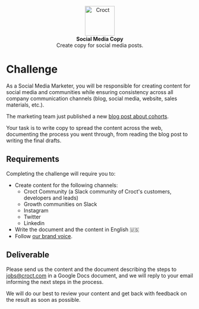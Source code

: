 <p align="center">
    <a href="https://croct.com">
      <img src="https://cdn.croct.io/brand/logo/repo-icon-green.svg" alt="Croct" height="80"/>
    </a>
    <br />
    <strong>Social Media Copy</strong>
    <br />
    Create copy for social media posts.
</p>

# Challenge

As a Social Media Marketer, you will be responsible for creating content for social media and communities while 
ensuring consistency across all company communication channels (blog, social media, website, sales materials, etc.).

The marketing team just published a new [blog post about cohorts](https://docs.google.com/document/d/1ibzA32lye97b_88IKmJKMpg7mzo6IELRAsVPMORVsh0/edit?usp=sharing).

Your task is to write copy to spread the content across the web, documenting the process you went through, from reading the blog post to writing the final drafts.

## Requirements

Completing the challenge will require you to:

- Create content for the following channels:
  - Croct Community (a Slack community of Croct's customers, developers and leads)
  - Growth communities on Slack
  - Instagram
  - Twitter
  - Linkedin
- Write the document and the content in English 🇺🇸
- Follow [our brand voice](https://croct.link/brand-voice).

## Deliverable

Please send us the content and the document describing the steps to [jobs@croct.com](mailto:jobs@croct.com) in a
Google Docs document, and we will reply to your email informing the next steps in the process.

We will do our best to review your content and get back with feedback on the result as soon as possible.

